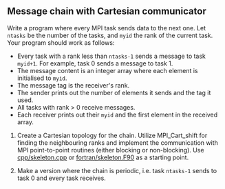 ## Message chain with Cartesian communicator

Write a program where every MPI task sends data to the next one.
Let `ntasks` be the number of the tasks, and `myid` the rank of the
current task. Your program should work as follows:

- Every task with a rank less than `ntasks-1` sends a message to task
  `myid+1`. For example, task 0 sends a message to task 1.
- The message content is an integer array where each element is initialised to
  `myid`.
- The message tag is the receiver's rank.
- The sender prints out the number of elements it sends and the tag it used.
- All tasks with rank > 0 receive messages.
- Each receiver prints out their `myid` and the first element in the
  received array.

1. Create a Cartesian topology for the chain. Utilize MPI_Cart_shift for finding
   the neighbouring ranks and implement the communication with MPI point-to-point routines 
   (either blocking or non-blocking). Use
   [cpp/skeleton.cpp](cpp/skeleton.cpp) or [fortran/skeleton.F90](fortran/skeleton.F90) 
   as a starting point. 

2. Make a version where the chain is periodic, i.e. task `ntasks-1` sends to task 0
   and every task receives.
